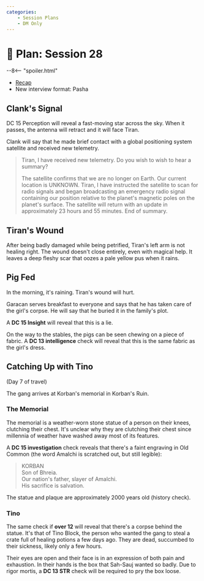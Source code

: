 ```yaml
---
categories:
    - Session Plans
    - DM Only
---
```


# 🔐 Plan: Session 28

--8<-- "spoiler.html"

- [Recap](../sessions/session-27.md)
- New interview format: Pasha

## Clank's Signal

DC 15 Perception will reveal a fast-moving star across the sky. When it passes, the antenna will retract and it will face Tiran.

Clank will say that he made brief contact with a global positioning system satellite and received new telemetry.

> Tiran, I have received new telemetry. Do you wish to wish to hear a summary?
>
> The satellite confirms that we are no longer on Earth. Our current location is UNKNOWN. Tiran, I have instructed the satellite to scan for radio signals and began broadcasting an emergency radio signal containing our position relative to the planet's magnetic poles on the planet's surface. The satellite will return with an update in approximately 23 hours and 55 minutes. End of summary.

## Tiran's Wound

After being badly damaged while being petrified, Tiran's left arm is not healing right. The wound doesn't close entirely, even with magical help. It leaves a deep fleshy scar that oozes a pale yellow pus when it rains.

## Pig Fed

In the morning, it's raining. Tiran's wound will hurt.

Garacan serves breakfast to everyone and says that he has taken care of the girl's corpse. He will say that he buried it in the family's plot.

A **DC 15 Insight** will reveal that this is a lie.

On the way to the stables, the pigs can be seen chewing on a piece of fabric. A **DC 13 intelligence** check will reveal that this is the same fabric as the girl's dress.

## Catching Up with Tino

(Day 7 of travel)

The gang arrives at Korban's memorial in Korban's Ruin.

### The Memorial

The memorial is a weather-worn stone statue of a person on their knees, clutching their chest. It's unclear why they are clutching their chest since millennia of weather have washed away most of its features.

A **DC 15 investigation** check reveals that there's a faint engraving in Old Common (the word Amalchi is scratched out, but still legible):

> KORBAN  
> Son of Bhreia.  
> Our nation's father, slayer of Amalchi.  
> His sacrifice is salvation.

The statue and plaque are approximately 2000 years old (history check).

### Tino

The same check if **over 12** will reveal that there's a corpse behind the statue. It's that of Tino Block, the person who wanted the gang to steal a crate full of healing potions a few days ago. They are dead, succumbed to their sickness, likely only a few hours.

Their eyes are open and their face is in an expression of both pain and exhaustion. In their hands is the box that Sah-Sauj wanted so badly. Due to rigor mortis, a **DC 13 STR** check will be required to pry the box loose.
